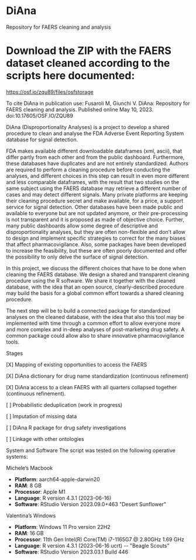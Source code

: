 # DiAna
Repository for FAERS cleaning and analysis

# Download the ZIP with the FAERS dataset cleaned according to the scripts here documented: 
https://osf.io/zqu89/files/osfstorage

To cite DiAna in publication use:
Fusaroli M, Giunchi V. DiAna: Repository for FAERS cleaning and analysis.
Published online May 10, 2023. doi:10.17605/OSF.IO/ZQU89



DiAna (Disproportionality Analyses) is a project to develop a shared procedure to clean and analyse the FDA Adverse Event Reporting System database for signal detection.

FDA makes available different downloadable dataframes (xml, ascii), that differ partly from each other and from the public dashboard. Furthermore, these databases have duplicates and are not entirely standardized. Authors are required to perform a cleaning procedure before conducting the analyses, and different choices in this step can result in even more different and less comparable dataframes, with the result that two studies on the same subject using the FAERS database may retrieve a different number of cases and may detect different signals. Many private platforms are keeping their cleaning procedure secret and make available, for a price, a support service for signal detection. Other databases have been made public and available to everyone but are not updated anymore, or their pre-processing is not transparent and it is proposed as made of objective choice. Further, many public dashboards allow some degree of descriptive and disproportionality analyses, but they are often non-flexible and don’t allow to design and implement specific strategies to correct for the many biases that affect pharmacovigilance. Also, some packages have been developed to increase the feasibility, but these are often poorly documented and offer the possibility to only delve the surface of signal detection.

In this project, we discuss the different choices that have to be done when cleaning the FAERS database. We design a shared and transparent cleaning procedure using the R software. We share it together with the cleaned database, with the idea that an open source, clearly-described procedure may build the basis for a global common effort towards a shared cleaning procedure.

The next step will be to build a connected package for standardized analyses on the cleaned database, with the idea that also this tool may be implemented with time through a common effort to allow everyone more and more complex and in-deep analyses of post-marketing drug safety. A common package could allow also to share innovative pharmacovigilance tools.


Stages

[X] Mapping of existing opportunities to access the FAERS

[X] DiAna dictionary for drug name standardization (continuous refinement)

[X] DiAna access to a clean FAERS with all quarters collapsed together (continuous refinement). 

[ ] Probabilistic deduplication (work in progress)

[ ] Imputation of missing data

[ ] DiAna R package for drug safety investigations

[ ] Linkage with other ontologies


System and Software
The script was tested on the following operative systems:

Michele’s Macbook

- **Platform**: aarch64-apple-darwin20
- **RAM**: 8 GB
- **Processor**: Apple M1
- **Language**: R version 4.3.1 (2023-06-16)
- **Software**: RStudio Version 2023.09.0+463 "Desert Sunflower"

Valentina’s Windows

- **Platform**: Windows 11 Pro version 22H2
- **RAM**: 16 GB
- **Processor**: 11th Gen Intel(R) Core(TM) i7-1165G7 @ 2.80GHz   1.69 GHz
- **Language**: R version 4.3.1 (2023-06-16 ucrt) -- "Beagle Scouts"
- **Software**: RStudio Version 2023.03.1 Build 446



